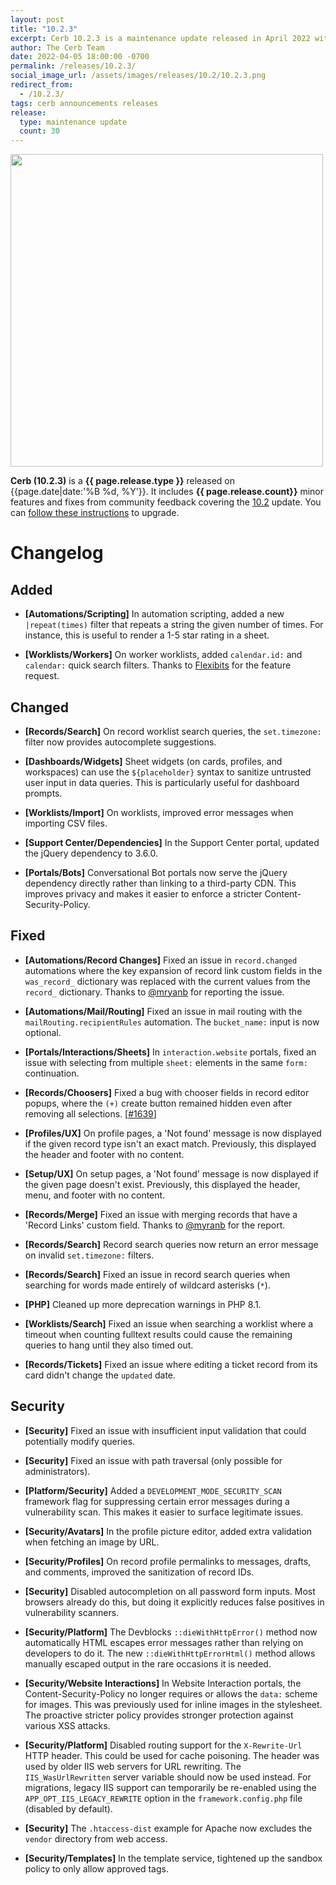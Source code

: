 ```yaml
---
layout: post
title: "10.2.3"
excerpt: Cerb 10.2.3 is a maintenance update released in April 2022 with 30 improvements from community feedback.
author: The Cerb Team
date: 2022-04-05 18:00:00 -0700
permalink: /releases/10.2.3/
social_image_url: /assets/images/releases/10.2/10.2.3.png
redirect_from:
  - /10.2.3/
tags: cerb announcements releases
release:
  type: maintenance update
  count: 30
---
```


<div class="cerb-screenshot">
<img src="{{page.social_image_url}}" class="screenshot" width="500">
</div>

**Cerb (10.2.3)** is a **{{ page.release.type }}** released on {{page.date|date:'%B %d, %Y'}}. It includes **{{ page.release.count}}** minor features and fixes from community feedback covering the [10.2](/releases/10.2/) update.  You can [follow these instructions](/docs/upgrading/) to upgrade.

# Changelog

## Added

* **[Automations/Scripting]** In automation scripting, added a new `|repeat(times)` filter that repeats a string the given number of times. For instance, this is useful to render a 1-5 star rating in a sheet.

* **[Worklists/Workers]** On worker worklists, added `calendar.id:` and `calendar:` quick search filters. Thanks to [Flexibits](https://flexibits.com/) for the feature request.

## Changed

* **[Records/Search]** On record worklist search queries, the `set.timezone:` filter now provides autocomplete suggestions.
  
* **[Dashboards/Widgets]** Sheet widgets (on cards, profiles, and workspaces) can use the `${placeholder}` syntax to sanitize untrusted user input in data queries. This is particularly useful for dashboard prompts.

* **[Worklists/Import]** On worklists, improved error messages when importing CSV files.

* **[Support Center/Dependencies]** In the Support Center portal, updated the jQuery dependency to 3.6.0.

* **[Portals/Bots]** Conversational Bot portals now serve the jQuery dependency directly rather than linking to a third-party CDN. This improves privacy and makes it easier to enforce a stricter Content-Security-Policy.

## Fixed

* **[Automations/Record Changes]** Fixed an issue in `record.changed` automations where the key expansion of record link custom fields in the `was_record_` dictionary was replaced with the current values from the `record_` dictionary. Thanks to [@mryanb](https://github.com/mryanb/) for reporting the issue.

* **[Automations/Mail/Routing]** Fixed an issue in mail routing with the `mailRouting.recipientRules` automation. The `bucket_name:` input is now optional.

* **[Portals/Interactions/Sheets]** In `interaction.website` portals, fixed an issue with selecting from multiple `sheet:` elements in the same `form:` continuation.

* **[Records/Choosers]** Fixed a bug with chooser fields in record editor popups, where the `(+)` create button remained hidden even after removing all selections. [[#1639](https://github.com/jstanden/cerb/issues/1639)]

* **[Profiles/UX]** On profile pages, a 'Not found' message is now displayed if the given record type isn't an exact match. Previously, this displayed the header and footer with no content.

* **[Setup/UX]** On setup pages, a 'Not found' message is now displayed if the given page doesn't exist. Previously, this displayed the header, menu, and footer with no content.

* **[Records/Merge]** Fixed an issue with merging records that have a 'Record Links' custom field. Thanks to [@myranb](https://github.com/mryanb/) for the report.

* **[Records/Search]** Record search queries now return an error message on invalid `set.timezone:` filters.

* **[Records/Search]** Fixed an issue in record search queries when searching for words made entirely of wildcard asterisks (`*`).

* **[PHP]** Cleaned up more deprecation warnings in PHP 8.1.

* **[Worklists/Search]** Fixed an issue when searching a worklist where a timeout when counting fulltext results could cause the remaining queries to hang until they also timed out.

* **[Records/Tickets]** Fixed an issue where editing a ticket record from its card didn't change the `updated` date.

## Security

* **[Security]** Fixed an issue with insufficient input validation that could potentially modify queries.

* **[Security]** Fixed an issue with path traversal (only possible for administrators).

* **[Platform/Security]** Added a `DEVELOPMENT_MODE_SECURITY_SCAN` framework flag for suppressing certain error messages during a vulnerability scan. This makes it easier to surface legitimate issues.

* **[Security/Avatars]** In the profile picture editor, added extra validation when fetching an image by URL.

* **[Security/Profiles]** On record profile permalinks to messages, drafts, and comments, improved the sanitization of record IDs.

* **[Security]** Disabled autocompletion on all password form inputs. Most browsers already do this, but doing it explicitly reduces false positives in vulnerability scanners.

* **[Security/Platform]** The Devblocks `::dieWithHttpError()` method now automatically HTML escapes error messages rather than relying on developers to do it. The new `::dieWithHttpErrorHtml()` method allows manually escaped output in the rare occasions it is needed.

* **[Security/Website Interactions]** In Website Interaction portals, the Content-Security-Policy no longer requires or allows the `data:` scheme for images. This was previously used for inline images in the stylesheet. The proactive stricter policy provides stronger protection against various XSS attacks.

* **[Security/Platform]** Disabled routing support for the `X-Rewrite-Url` HTTP header. This could be used for cache poisoning. The header was used by older IIS web servers for URL rewriting. The `IIS_WasUrlRewritten` server variable should now be used instead. For migrations, legacy IIS support can temporarily be re-enabled using the `APP_OPT_IIS_LEGACY_REWRITE` option in the `framework.config.php` file (disabled by default).

* **[Security]** The `.htaccess-dist` example for Apache now excludes the `vendor` directory from web access.

* **[Security/Templates]** In the template service, tightened up the sandbox policy to only allow approved tags.